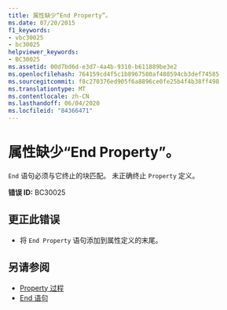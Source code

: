 ```yaml
---
title: 属性缺少“End Property”。
ms.date: 07/20/2015
f1_keywords:
- vbc30025
- bc30025
helpviewer_keywords:
- BC30025
ms.assetid: 00d7bd6d-e3d7-4a4b-9310-b611889be3e2
ms.openlocfilehash: 764159cd4f5c1b8967580af488594cb3def74585
ms.sourcegitcommit: f8c270376ed905f6a8896ce0fe25b4f4b38ff498
ms.translationtype: MT
ms.contentlocale: zh-CN
ms.lasthandoff: 06/04/2020
ms.locfileid: "84366471"
---
```

# <a name="property-missing-end-property"></a>属性缺少“End Property”。
`End` 语句必须与它终止的块匹配。 未正确终止 `Property` 定义。  
  
 **错误 ID:** BC30025  
  
## <a name="to-correct-this-error"></a>更正此错误  
  
- 将 `End Property` 语句添加到属性定义的末尾。  
  
## <a name="see-also"></a>另请参阅

- [Property 过程](../programming-guide/language-features/procedures/property-procedures.md)
- [End 语句](../language-reference/statements/end-statement.md)
